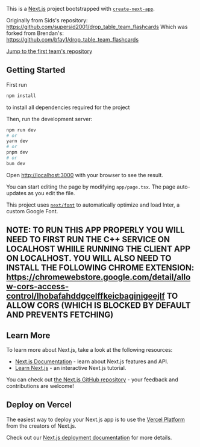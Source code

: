 This is a [Next.js](https://nextjs.org/) project bootstrapped with [`create-next-app`](https://github.com/vercel/next.js/tree/canary/packages/create-next-app).

Originally from Sids's repository: https://github.com/supersid2001/drop_table_team_flashcards
Which was forked from Brendan's: https://github.com/bfay1/drop_table_team_flashcards

[Jump to the first team's repository](https://github.com/KeLiu-Kryie/COMSW4156-Drop_Table_Team)

## Getting Started

First run 
```bash
npm install
```
to install all dependencies required for the project

Then, run the development server:

```bash
npm run dev
# or
yarn dev
# or
pnpm dev
# or
bun dev
```

Open [http://localhost:3000](http://localhost:3000) with your browser to see the result.

You can start editing the page by modifying `app/page.tsx`. The page auto-updates as you edit the file.

This project uses [`next/font`](https://nextjs.org/docs/basic-features/font-optimization) to automatically optimize and load Inter, a custom Google Font.

## NOTE: TO RUN THIS APP PROPERLY YOU WILL NEED TO FIRST RUN THE C++ SERVICE ON LOCALHOST WHIILE RUNNING THE CLIENT APP ON LOCALHOST. YOU WILL ALSO NEED TO INSTALL THE FOLLOWING CHROME EXTENSION: https://chromewebstore.google.com/detail/allow-cors-access-control/lhobafahddgcelffkeicbaginigeejlf TO ALLOW CORS (WHICH IS BLOCKED BY DEFAULT AND PREVENTS FETCHING) 

## Learn More

To learn more about Next.js, take a look at the following resources:

- [Next.js Documentation](https://nextjs.org/docs) - learn about Next.js features and API.
- [Learn Next.js](https://nextjs.org/learn) - an interactive Next.js tutorial.

You can check out [the Next.js GitHub repository](https://github.com/vercel/next.js/) - your feedback and contributions are welcome!

## Deploy on Vercel

The easiest way to deploy your Next.js app is to use the [Vercel Platform](https://vercel.com/new?utm_medium=default-template&filter=next.js&utm_source=create-next-app&utm_campaign=create-next-app-readme) from the creators of Next.js.

Check out our [Next.js deployment documentation](https://nextjs.org/docs/deployment) for more details.
